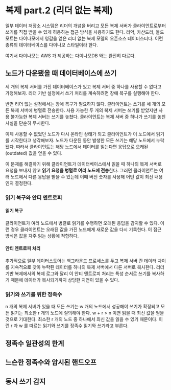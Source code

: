 # 복제 part.2 (리더 없는 복제)

일부 데이터 저장소 시스템은 리더의 개념을 버리고 모든 복제 서버가 클라이언트로부터 쓰기를 직접 받을 수 있게 허용하는 접근 방식을 사용하기도 한다. 리악, 카산드라, 볼드모트는 다이나모에서 영감을 얻은 리더 없는 복제 모델의 오픈소스 데이터스터다. 이런 종류의 데이터베이스를 다이나모 스타일이라 한다.

여기서 다이나모는 AWS 가 제공하는 다이나모DB 와는 완전히 다르다.

## 노드가 다운됐을 때 데이터베이스에 쓰기

세 개의 복제 서버를 가진 데이터베이스가 있고 복제 서버 중 하나를 사용할 수 없다고 가정해보자. 리더 기반 설정에서 쓰기 처리를 계속하려면 장애 복구를 실행해야 한다.

반면 리더 없는 설정에서는 장애 복구가 필요하지 않다. 클라이언트는 쓰기를 세 개의 모든 복제 서버에 병렬로 전송한다. 사용 가능한 두 개의 복제 서버는 쓰기를 받았지만 사용 불가능한 복제 서버는 쓰기를 놓쳤다. 클라이언트는 복제 서버 중 하나가 쓰기를 놓친 사실을 단순히 무시한다.

이제 사용할 수 없었던 노드가 다시 온라인 상태가 되고 클라이언트가 이 노드에서 읽기를 시작한다고 생각해보자. 노드가 다운된 동안 발생한 모든 쓰기는 해당 노드에서 누락됐다. 따라서 클라이언트는 해당 노드에서 데이터를 읽는다면 응답으로 오래된(outdated) 값을 얻을 수 있다.

이 문제를 해결하기 위해 클라이언트가 데이터베이스에서 읽을 때 하나의 복제 서버로 요청을 보내지 않고 **읽기 요청을 병렬로 여러 노드에 전송**한다. 그러면 클라이언트는 여러 노드에서 다른 응답을 받을 수 있는데 이때 버전 숫자를 사용해 어떤 값이 최신 내용인지 결정한다.

### 읽기 복구와 안티 엔트로피

#### 읽기 복구

클라이언트가 여러 노드에서 병렬로 읽기를 수행하면 오래된 응답을 감지할 수 있다. 이런 경우 클라이언트는 오래된 값을 가진 노드에게 새로운 값을 다시 기록한다. 이 접근 방식은 값을 자주 읽는 상황에 적합하다.

#### 안티 엔트로피 처리

추가적으로 일부 데이터스토어는 백그라운드 프로세스를 두고 복제 서버 간 데이터 차이를 지속적으로 찾아 누락된 데이터를 하나의 복제 서버에서 다른 서버로 복사한다. 리더 기반 복제에서의 복제 로그와 달리 이 안티 엔트로피 처리는 특성 순서로 쓰기를 복사하기 때문에 데이터가 복사되기까지 상당한 지연이 있을 수 있다.

### 읽기와 쓰기를 위한 정족수

n 개의 복제 서버가 있을 때 모든 쓰기는 w 개의 노드에서 성공해야 쓰기가 확정되고 모든 읽기는 최소한 r 개의 노드에 질의해야 한다. w + r > n 이면 읽을 때 최신 값을 얻을 것으로 기대한다. 최소한 r 개의 노드 중 하나에서 최신 값을 읽을 수 있기 때문이다. 이런 r 과 w 를 따르는 읽기와 쓰기를 정족수 읽기와 쓰기라고 부른다.

## 정족수 일관성의 한계



## 느슨한 정족수와 암시된 핸드오프

## 동시 쓰기 감지
